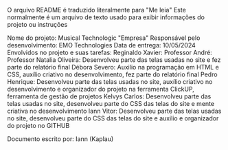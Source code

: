 O arquivo README é traduzido literalmente para "Me leia"
Este normalmente é um arquivo de texto usado para exibir informações do projeto ou instruções

Nome do projeto: Musical Technologic
"Empresa" Responsável pelo desenvolvimento: EMO Technologies 
Data de entrega: 10/05/2024
Envolvidos no projeto e suas tarefas:
Reginaldo Xavier: Professor
André: Professor 
Natalia Oliveira: Desenvolveu parte das telas usadas no site e fez parte do relatório final
Débora Severo: Auxilio na programação em HTML e CSS, auxílio criativo no desenvolvimento, fez parte do relatório final
Pedro Henrique: Desenvolveu parte das telas usadas no site, auxílio criativo no desenvolvimento e organizador do projeto na ferramenta ClickUP, ferramenta de gestão de projetos
Kelvys Carlos: Desenvolveu parte das telas usadas no site, desenvolveu parte do CSS das telas do site e mente criativa no desenvolvimento 
Iann Vitor: Desenvolveu parte das telas usadas no site, desenvolveu parte do CSS das telas do site e auxilio e organizador do projeto no GITHUB

Documento escrito por: Iann (Kaplau)

